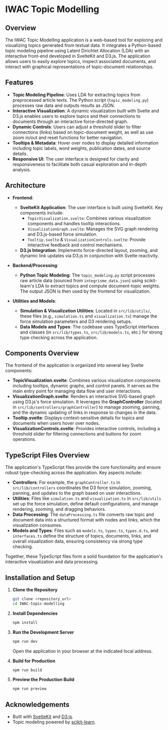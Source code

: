 # IWAC Topic Modelling

## Overview

The IWAC Topic Modelling application is a web-based tool for exploring and visualizing topics generated from textual data. It integrates a Python-based topic modeling pipeline using Latent Dirichlet Allocation (LDA) with an interactive front-end developed in SvelteKit and D3.js. The application allows users to easily explore topics, inspect associated documents, and interact with graphical representations of topic-document relationships.

## Features

- **Topic Modeling Pipeline**: Uses LDA for extracting topics from preprocessed article texts. The Python script (`topic_modeling.py`) processes raw data and outputs results as JSON.
- **Interactive Visualization**: A dynamic visualization built with Svelte and D3.js enables users to explore topics and their connections to documents through an interactive force-directed graph.
- **Dynamic Controls**: Users can adjust a threshold slider to filter connections (links) based on topic-document weight, as well as use zoom in/out and reset functions for better navigation.
- **Tooltips & Metadata**: Hover over nodes to display detailed information including topic labels, word weights, publication dates, and source details.
- **Responsive UI**: The user interface is designed for clarity and responsiveness to facilitate both casual exploration and in-depth analysis.

## Architecture

- **Frontend**:
  - **SvelteKit Application**: The user interface is built using SvelteKit. Key components include:
    - `TopicVisualization.svelte`: Combines various visualization components and handles tooltip interactions.
    - `VisualizationGraph.svelte`: Manages the SVG graph rendering and D3.js-based force simulation.
    - `Tooltip.svelte` & `VisualizationControls.svelte`: Provide interactive feedback and control mechanisms.
  - **D3.js Integration**: Implements force-directed layout, zooming, and dynamic link updates via D3.js in conjunction with Svelte reactivity.

- **Backend/Processing**:
  - **Python Topic Modeling**: The `topic_modeling.py` script processes raw article data (sourced from `integrisme_data.json`) using scikit-learn's LDA to extract topics and compute document-topic weights. The output JSON is then used by the frontend for visualization.

- **Utilities and Models**:
  - **Simulation & Visualization Utilities**: Located in `src/lib/utils/`, these files (e.g., `simulation.ts` and `visualization.ts`) manage the force simulation parameters and D3 rendering setups.
  - **Data Models and Types**: The codebase uses TypeScript interfaces and classes (in `src/lib/types.ts`, `src/lib/models.ts`, etc.) for strong type checking across the application.

## Components Overview

The frontend of the application is organized into several key Svelte components:

- **TopicVisualization.svelte**: Combines various visualization components including tooltips, dynamic graphs, and control panels. It serves as the main entry point for managing data flow and user interactions.
- **VisualizationGraph.svelte**: Renders an interactive SVG-based graph using D3.js's force simulation. It leverages the **GraphController** (located in `src/lib/controllers/graphController`) to manage zooming, panning, and the dynamic updating of links in response to changes in the data.
- **Tooltip.svelte**: Displays context-sensitive details for topics and documents when users hover over nodes.
- **VisualizationControls.svelte**: Provides interactive controls, including a threshold slider for filtering connections and buttons for zoom operations.

## TypeScript Files Overview

The application's TypeScript files provide the core functionality and ensure robust type-checking across the application. Key aspects include:

- **Controllers**: For example, the `graphController.ts` in `src/lib/controllers` coordinates the D3 force simulation, zooming, panning, and updates to the graph based on user interactions.
- **Utilities**: Files like `simulation.ts` and `visualization.ts` in `src/lib/utils` set up the force simulation, define default configurations, and manage rendering, zooming, and dragging behaviors.
- **Data Processing**: The `dataProcessing.ts` file converts raw topic and document data into a structured format with nodes and links, which the visualization consumes.
- **Models and Types**: Files such as `models.ts`, `types.ts`, `types.d.ts`, and `interfaces.ts` define the structure of topics, documents, links, and overall visualization data, ensuring consistency via strong type checking.

Together, these TypeScript files form a solid foundation for the application's interactive visualization and data processing.

## Installation and Setup

1. **Clone the Repository**
   ```bash
   git clone <repository_url>
   cd IWAC-topic-modelling
   ```

2. **Install Dependencies**
   ```bash
   npm install
   ```

3. **Run the Development Server**
   ```bash
   npm run dev
   ```
   Open the application in your browser at the indicated local address.

4. **Build for Production**
   ```bash
   npm run build
   ```

5. **Preview the Production Build**
   ```bash
   npm run preview
   ```

## Acknowledgements

- Built with [SvelteKit](https://kit.svelte.dev/) and [D3.js](https://d3js.org/).
- Topic modeling powered by [scikit-learn](https://scikit-learn.org/).